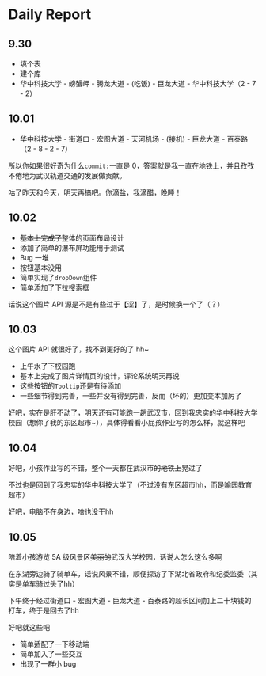 # Daily Report

## 9.30

- 填个表
- 建个库
- 华中科技大学 - 螃蟹岬 - 腾龙大道 - (吃饭) - 巨龙大道 - 华中科技大学（2 - 7 - 2）

## 10.01

- 华中科技大学 - 街道口 - 宏图大道 - 天河机场 - (接机) - 巨龙大道 - 百泰路（2 - 8 - 2 - 7）

所以你如果很好奇为什么`commit:`一直是 0，答案就是我一直在地铁上，并且孜孜不倦地为武汉轨道交通的发展做贡献。

咕了昨天和今天，明天再搞吧。你滴盐，我滴醋，晚睡！

## 10.02

- ~~基本上完成了~~整体的页面布局设计
- 添加了简单的瀑布屏功能用于测试
- Bug 一堆
- ~~按钮基本没用~~
- 简单实现了`dropDown`组件
- 简单添加了下拉搜索框

话说这个图片 API 源是不是有些过于【涩】了，是时候换一个了（？）

## 10.03

这个图片 API 就很好了，找不到更好的了 hh~

- 上午水了下校园跑
- 基本上完成了图片详情页的设计，评论系统明天再说
- 这些按钮的`Tooltip`还是有待添加
- 一些细节得到完善，一些并没有得到完善，反而（坏的）更加变本加厉了

好吧，实在是肝不动了，明天还有可能跑一趟武汉市，回到我忠实的华中科技大学校园（想你了我的东区超市~），具体得看看小屁孩作业写的怎么样，就这样吧

## 10.04

好吧，小孩作业写的不错，整个一天都在武汉市~~的地铁上~~晃过了

不过也是回到了我忠实的华中科技大学了（不过没有东区超市hh，而是喻园教育超市）

好吧，电脑不在身边，啥也没干hh

## 10.05

陪着小孩游览 5A 级风景区~~美丽的~~武汉大学校园，话说人怎么这么多啊

在东湖旁边骑了骑单车，话说风景不错，顺便探访了下湖北省政府和纪委监委（其实是单车骑过头了hh）

下午终于经过街道口 - 宏图大道 - 巨龙大道 - 百泰路的超长区间加上二十块钱的打车，终于是回去了hh

好吧就这些吧

- 简单适配了一下移动端
- 简单加入了一些交互
- 出现了一群小 bug


